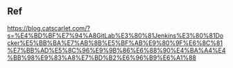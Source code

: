 
## Ref
https://blog.catscarlet.com/?s=%E4%BD%BF%E7%94%A8GitLab%E3%80%81Jenkins%E3%80%81Docker%E5%BB%BA%E7%AB%8B%E5%BF%AB%E9%80%9F%E6%8C%81%E7%BB%AD%E5%8C%96%E9%9B%86%E6%88%90%E4%BA%A4%E4%BB%98%E9%83%A8%E7%BD%B2%E6%96%B9%E6%A1%88

